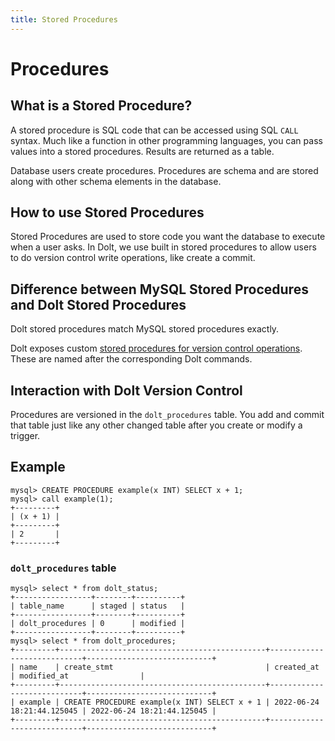 ```yaml
---
title: Stored Procedures
---
```


# Procedures

## What is a Stored Procedure?

A stored procedure is SQL code that can be accessed using SQL `CALL` syntax. Much like a function in other programming languages, you can pass values into a stored procedures. Results are returned as a table.

Database users create procedures. Procedures are schema and are stored along with other schema elements in the database.

## How to use Stored Procedures

Stored Procedures are used to store code you want the database to execute when a user asks. In Dolt, we use built in stored procedures to allow users to do version control write operations, like create a commit.

## Difference between MySQL Stored Procedures and Dolt Stored Procedures

Dolt stored procedures match MySQL stored procedures exactly.

Dolt exposes custom [stored procedures for version control operations](../../../sql-reference/version-control/dolt-sql-procedures.md). These are named after the corresponding Dolt commands.

## Interaction with Dolt Version Control

Procedures are versioned in the `dolt_procedures` table. You add and commit that table just like any other changed table after you create or modify a trigger.

## Example

```
mysql> CREATE PROCEDURE example(x INT) SELECT x + 1;
mysql> call example(1);
+---------+
| (x + 1) |
+---------+
| 2       |
+---------+
```

### `dolt_procedures` table

```
mysql> select * from dolt_status;
+-----------------+--------+----------+
| table_name      | staged | status   |
+-----------------+--------+----------+
| dolt_procedures | 0      | modified |
+-----------------+--------+----------+
mysql> select * from dolt_procedures;
+---------+----------------------------------------------+----------------------------+----------------------------+
| name    | create_stmt                                  | created_at                 | modified_at                |
+---------+----------------------------------------------+----------------------------+----------------------------+
| example | CREATE PROCEDURE example(x INT) SELECT x + 1 | 2022-06-24 18:21:44.125045 | 2022-06-24 18:21:44.125045 |
+---------+----------------------------------------------+----------------------------+----------------------------+
```

